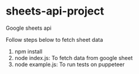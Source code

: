 # sheets-api-project
Google sheets api

<p>Follow steps below to fetch sheet data</p>
<ol>
 <li>npm install</li>
 <li>node index.js: To fetch data from google sheet</li>
 <li>node example.js: To run tests on puppeteer</li>
 </ol>
